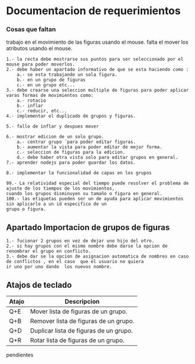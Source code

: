 # Documentacion de requerimientos


### Cosas que faltan

trabajo en el movimiento de las figuras usando el mouse.
falta el mover los atributos usando el mouse.

    1.- la recta debe mostrarse sus puntos para ser seleccionado por el mouse para poder moverlos.
    2.- debe haber un apartado informativo de que se esta haciendo como :
        a.- se esta trabajando un sola figura.
        b.- en un grupo de figuras
        c.- en un grupo etc...
    3.- debe crearse una seleccion multiple de figuras para poder aplicar varas formas de movimientos como:
        a.- rotacio
        b.- inflar
        c.- reducir, etc...
    4.- implementar el duplicado de grupos y figuras.
    
    5.- fallo de inflar y despues mover
    
    6.- mostrar edicion de un solo grupo.
        a.- centrar grupo ´para poder editar figuras.
        b.- aumentar la vista para poder editar de mejor forma.
        c.- seleccion de figuras para la edicion.
        d.- debe haber otra vista solo para editar grupos en general.
    7.- aprender nodejs para poder guardar los datos.
    
    8.- implementar la funcionalidad de capas en los grupos
    
    99.- La relatividad especial del tiempo puede resolver el problema de ajuste de los tiempos de los movimientos,
    cuando los grupos disminuyen su tamaño o figura en general.
    100.- las etiquetas pueden ser un de ayuda para aplicar movimientos sin aplicarlo a un id especifico de un 
    grupo o figura.
    
## Apartado Importacion de grupos de figuras

    1.- fucionar 2 grupos en vez de dejar uno hijo del otro.
    2.- si hay grupos con el mismo nombre debe darse la opcion de renombrar el grupo en conflicto.
    3.- debe dar se la opcion de asignacion automatica de nombres en caso de conflictos , en el caso  que el usuario no quiera
    ir uno por uno dando  los nuevos nombre.
    
## Atajos de teclado

| Atajo | Descripcion |
|---|---|
| Q+E | Mover lista de figuras de un grupo. |
| Q+B | Remover lista de figuras de un grupo. |
| Q+D | Duplicar lista de figuras de un grupo. |
| Q+R | Rotar lista de figuras de un grupo. |


pendientes
